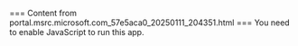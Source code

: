 === Content from portal.msrc.microsoft.com_57e5aca0_20250111_204351.html ===
You need to enable JavaScript to run this app.
